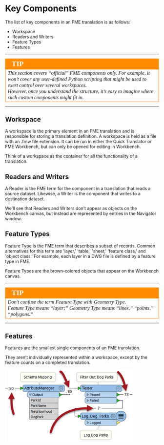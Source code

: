 # Key Components #
The list of key components in an FME translation is as follows:

- Workspace
- Readers and Writers
- Feature Types
- Features

---

<!--Tip Section--> 

<table style="border-spacing: 0px">
<tr>
<td style="vertical-align:middle;background-color:darkorange;border: 2px solid darkorange">
<i class="fa fa-info-circle fa-lg fa-pull-left fa-fw" style="color:white;padding-right: 12px;vertical-align:text-top"></i>
<span style="color:white;font-size:x-large;font-weight: bold;font-family:serif">TIP</span>
</td>
</tr>

<tr>
<td style="border: 1px solid darkorange">
<span style="font-family:serif; font-style:italic; font-size:larger">
This section covers “official” FME components only. For example, it won’t cover any user-defined Python scripting that might be used to exert control over several workspaces.
<br>However, once you understand the structure, it’s easy to imagine where such custom components might fit in.
</span>
</td>
</tr>
</table>

---

## Workspace ##
A workspace is the primary element in an FME translation and is responsible for storing a translation definition. A workspace is held as a file with an .fmw file extension. It can be run in either the Quick Translator or FME Workbench, but can only be opened for editing in Workbench.

Think of a workspace as the container for all the functionality of a translation.


## Readers and Writers ##
A Reader is the FME term for the component in a translation that reads a source dataset. Likewise, a Writer is the component that writes to a destination dataset. 

We'll see that Readers and Writers don’t appear as objects on the Workbench canvas, but instead are represented by entries in the Navigator window.


## Feature Types ##
Feature Type is the FME term that describes a subset of records. Common alternatives for this term are 'layer,' 'table,' 'sheet,' 'feature class,' and 'object class.' For example, each layer in a DWG file is defined by a feature type in FME.

Feature Types are the brown-colored objects that appear on the Workbench canvas.

---

<!--Tip Section--> 

<table style="border-spacing: 0px">
<tr>
<td style="vertical-align:middle;background-color:darkorange;border: 2px solid darkorange">
<i class="fa fa-info-circle fa-lg fa-pull-left fa-fw" style="color:white;padding-right: 12px;vertical-align:text-top"></i>
<span style="color:white;font-size:x-large;font-weight: bold;font-family:serif">TIP</span>
</td>
</tr>

<tr>
<td style="border: 1px solid darkorange">
<span style="font-family:serif; font-style:italic; font-size:larger">
Don’t confuse the term Feature Type with Geometry Type.
<br>Feature Type means “layer;” Geometry Type means “lines,” “points,” “polygons.” 
</span>
</td>
</tr>
</table>

---

## Features ##
Features are the smallest single components of an FME translation.

They aren’t individually represented within a workspace, except by the feature counts on a completed translation.

![](./Images/Img4.002.FeatureCounts.png)

